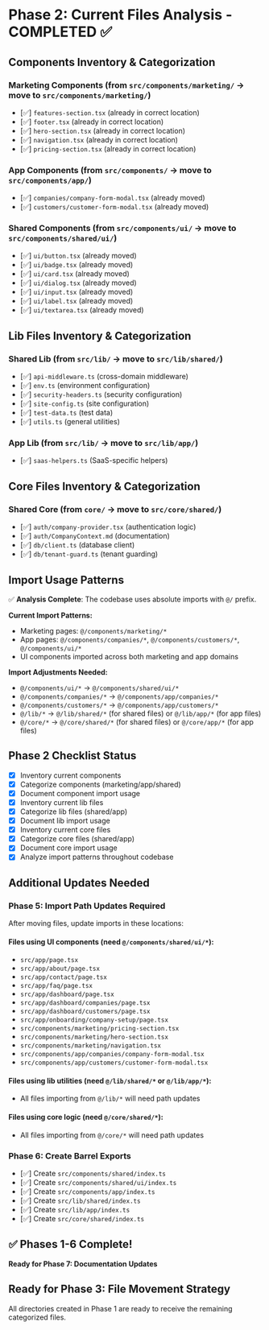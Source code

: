 # Phase 2: Current Files Analysis - COMPLETED ✅

## Components Inventory & Categorization

### Marketing Components (from `src/components/marketing/` → move to `src/components/marketing/`)
- [✅] `features-section.tsx` (already in correct location)
- [✅] `footer.tsx` (already in correct location)
- [✅] `hero-section.tsx` (already in correct location)
- [✅] `navigation.tsx` (already in correct location)
- [✅] `pricing-section.tsx` (already in correct location)

### App Components (from `src/components/` → move to `src/components/app/`)
- [✅] `companies/company-form-modal.tsx` (already moved)
- [✅] `customers/customer-form-modal.tsx` (already moved)

### Shared Components (from `src/components/ui/` → move to `src/components/shared/ui/`)
- [✅] `ui/button.tsx` (already moved)
- [✅] `ui/badge.tsx` (already moved)
- [✅] `ui/card.tsx` (already moved)
- [✅] `ui/dialog.tsx` (already moved)
- [✅] `ui/input.tsx` (already moved)
- [✅] `ui/label.tsx` (already moved)
- [✅] `ui/textarea.tsx` (already moved)

## Lib Files Inventory & Categorization

### Shared Lib (from `src/lib/` → move to `src/lib/shared/`)
- [✅] `api-middleware.ts` (cross-domain middleware)
- [✅] `env.ts` (environment configuration)
- [✅] `security-headers.ts` (security configuration)
- [✅] `site-config.ts` (site configuration)
- [✅] `test-data.ts` (test data)
- [✅] `utils.ts` (general utilities)

### App Lib (from `src/lib/` → move to `src/lib/app/`)
- [✅] `saas-helpers.ts` (SaaS-specific helpers)

## Core Files Inventory & Categorization

### Shared Core (from `core/` → move to `src/core/shared/`)
- [✅] `auth/company-provider.tsx` (authentication logic)
- [✅] `auth/CompanyContext.md` (documentation)
- [✅] `db/client.ts` (database client)
- [✅] `db/tenant-guard.ts` (tenant guarding)

## Import Usage Patterns

✅ **Analysis Complete**: The codebase uses absolute imports with `@/` prefix.

**Current Import Patterns:**
- Marketing pages: `@/components/marketing/*`
- App pages: `@/components/companies/*`, `@/components/customers/*`, `@/components/ui/*`
- UI components imported across both marketing and app domains

**Import Adjustments Needed:**
- `@/components/ui/*` → `@/components/shared/ui/*`
- `@/components/companies/*` → `@/components/app/companies/*`
- `@/components/customers/*` → `@/components/app/customers/*`
- `@/lib/*` → `@/lib/shared/*` (for shared files) or `@/lib/app/*` (for app files)
- `@/core/*` → `@/core/shared/*` (for shared files) or `@/core/app/*` (for app files)

## Phase 2 Checklist Status

- [x] Inventory current components
- [x] Categorize components (marketing/app/shared)
- [x] Document component import usage
- [x] Inventory current lib files
- [x] Categorize lib files (shared/app)
- [x] Document lib import usage
- [x] Inventory current core files
- [x] Categorize core files (shared/app)
- [x] Document core import usage
- [x] Analyze import patterns throughout codebase

## Additional Updates Needed

### Phase 5: Import Path Updates Required
After moving files, update imports in these locations:

#### Files using UI components (need `@/components/shared/ui/*`):
- `src/app/page.tsx`
- `src/app/about/page.tsx`
- `src/app/contact/page.tsx`
- `src/app/faq/page.tsx`
- `src/app/dashboard/page.tsx`
- `src/app/dashboard/companies/page.tsx`
- `src/app/dashboard/customers/page.tsx`
- `src/app/onboarding/company-setup/page.tsx`
- `src/components/marketing/pricing-section.tsx`
- `src/components/marketing/hero-section.tsx`
- `src/components/marketing/navigation.tsx`
- `src/components/app/companies/company-form-modal.tsx`
- `src/components/app/customers/customer-form-modal.tsx`

#### Files using lib utilities (need `@/lib/shared/*` or `@/lib/app/*`):
- All files importing from `@/lib/*` will need path updates

#### Files using core logic (need `@/core/shared/*`):
- All files importing from `@/core/*` will need path updates

### Phase 6: Create Barrel Exports
- [✅] Create `src/components/shared/index.ts`
- [✅] Create `src/components/shared/ui/index.ts`
- [✅] Create `src/components/app/index.ts`
- [✅] Create `src/lib/shared/index.ts`
- [✅] Create `src/lib/app/index.ts`
- [✅] Create `src/core/shared/index.ts`

## ✅ Phases 1-6 Complete!

**Ready for Phase 7: Documentation Updates**

## Ready for Phase 3: File Movement Strategy

All directories created in Phase 1 are ready to receive the remaining categorized files.
